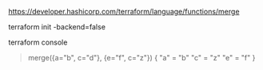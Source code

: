 https://developer.hashicorp.com/terraform/language/functions/merge

terraform init -backend=false

terraform console


> merge({a="b", c="d"}, {e="f", c="z"})
{
  "a" = "b"
  "c" = "z"
  "e" = "f"
}
